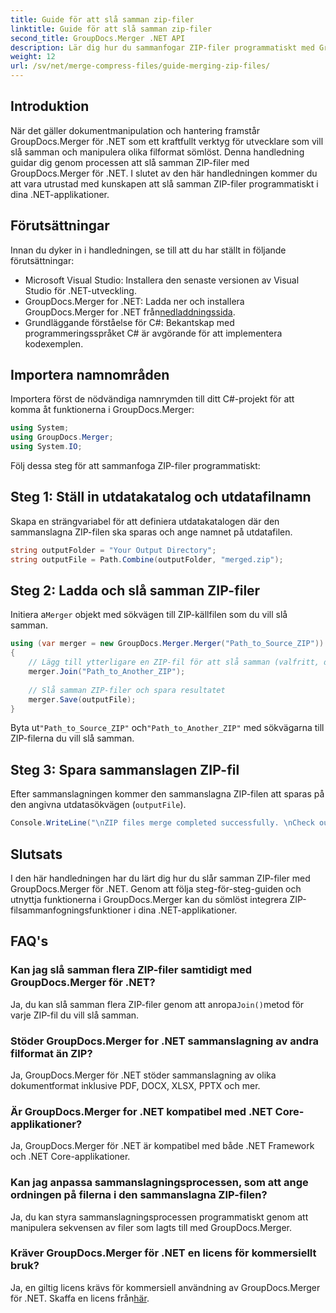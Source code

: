```yaml
---
title: Guide för att slå samman zip-filer
linktitle: Guide för att slå samman zip-filer
second_title: GroupDocs.Merger .NET API
description: Lär dig hur du sammanfogar ZIP-filer programmatiskt med GroupDocs.Merger för .NET. Denna handledning ger en detaljerad guide för utvecklare.
weight: 12
url: /sv/net/merge-compress-files/guide-merging-zip-files/
---
```

## Introduktion
När det gäller dokumentmanipulation och hantering framstår GroupDocs.Merger för .NET som ett kraftfullt verktyg för utvecklare som vill slå samman och manipulera olika filformat sömlöst. Denna handledning guidar dig genom processen att slå samman ZIP-filer med GroupDocs.Merger för .NET. I slutet av den här handledningen kommer du att vara utrustad med kunskapen att slå samman ZIP-filer programmatiskt i dina .NET-applikationer.
## Förutsättningar
Innan du dyker in i handledningen, se till att du har ställt in följande förutsättningar:
- Microsoft Visual Studio: Installera den senaste versionen av Visual Studio för .NET-utveckling.
-  GroupDocs.Merger for .NET: Ladda ner och installera GroupDocs.Merger for .NET från[nedladdningssida](https://releases.groupdocs.com/merger/net/).
- Grundläggande förståelse för C#: Bekantskap med programmeringsspråket C# är avgörande för att implementera kodexemplen.

## Importera namnområden
Importera först de nödvändiga namnrymden till ditt C#-projekt för att komma åt funktionerna i GroupDocs.Merger:
```csharp
using System; 
using GroupDocs.Merger;
using System.IO;
```

Följ dessa steg för att sammanfoga ZIP-filer programmatiskt:
## Steg 1: Ställ in utdatakatalog och utdatafilnamn
Skapa en strängvariabel för att definiera utdatakatalogen där den sammanslagna ZIP-filen ska sparas och ange namnet på utdatafilen.
```csharp
string outputFolder = "Your Output Directory";
string outputFile = Path.Combine(outputFolder, "merged.zip");
```
## Steg 2: Ladda och slå samman ZIP-filer
 Initiera a`Merger` objekt med sökvägen till ZIP-källfilen som du vill slå samman.
```csharp
using (var merger = new GroupDocs.Merger.Merger("Path_to_Source_ZIP"))
{
    // Lägg till ytterligare en ZIP-fil för att slå samman (valfritt, du kan lägga till flera)
    merger.Join("Path_to_Another_ZIP");
    
    // Slå samman ZIP-filer och spara resultatet
    merger.Save(outputFile);
}
```
 Byta ut`"Path_to_Source_ZIP"` och`"Path_to_Another_ZIP"` med sökvägarna till ZIP-filerna du vill slå samman.
## Steg 3: Spara sammanslagen ZIP-fil
Efter sammanslagningen kommer den sammanslagna ZIP-filen att sparas på den angivna utdatasökvägen (`outputFile`).
```csharp
Console.WriteLine("\nZIP files merge completed successfully. \nCheck output in {0}", outputFolder);
```

## Slutsats
I den här handledningen har du lärt dig hur du slår samman ZIP-filer med GroupDocs.Merger för .NET. Genom att följa steg-för-steg-guiden och utnyttja funktionerna i GroupDocs.Merger kan du sömlöst integrera ZIP-filsammanfogningsfunktioner i dina .NET-applikationer.

## FAQ's
### Kan jag slå samman flera ZIP-filer samtidigt med GroupDocs.Merger för .NET?
 Ja, du kan slå samman flera ZIP-filer genom att anropa`Join()`metod för varje ZIP-fil du vill slå samman.
### Stöder GroupDocs.Merger for .NET sammanslagning av andra filformat än ZIP?
Ja, GroupDocs.Merger för .NET stöder sammanslagning av olika dokumentformat inklusive PDF, DOCX, XLSX, PPTX och mer.
### Är GroupDocs.Merger for .NET kompatibel med .NET Core-applikationer?
Ja, GroupDocs.Merger för .NET är kompatibel med både .NET Framework och .NET Core-applikationer.
### Kan jag anpassa sammanslagningsprocessen, som att ange ordningen på filerna i den sammanslagna ZIP-filen?
Ja, du kan styra sammanslagningsprocessen programmatiskt genom att manipulera sekvensen av filer som lagts till med GroupDocs.Merger.
### Kräver GroupDocs.Merger för .NET en licens för kommersiellt bruk?
 Ja, en giltig licens krävs för kommersiell användning av GroupDocs.Merger för .NET. Skaffa en licens från[här](https://purchase.groupdocs.com/buy).